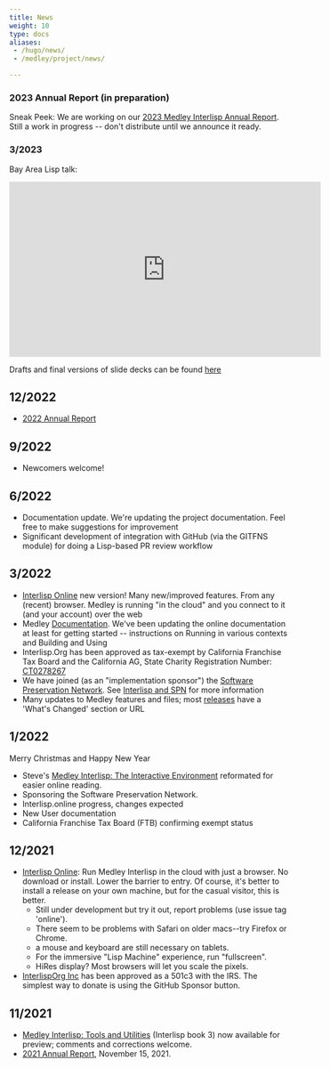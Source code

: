 ```yaml
---
title: News
weight: 10
type: docs
aliases:
 - /hugo/news/
 - /medley/project/news/

---
```


### 2023 Annual Report (in preparation)

Sneak Peek: We are working on our [2023 Medley Interlisp Annual Report](https://docs.google.com/document/d/1yL1WeYvgu5JstWyjD3fWl1mDZv8kIr_U3_1onSWvUko/edit?usp=sharing). Still a work in progress -- don't distribute until we announce it ready.

### 3/2023

Bay Area Lisp talk:

<iframe width="560" height="315" src="https://www.youtube.com/embed/N1MobfEaoWY" title="YouTube video player" frameborder="0" allow="accelerometer; autoplay; clipboard-write; encrypted-media; gyroscope; picture-in-picture; web-share" allowfullscreen></iframe>

Drafts and final versions of slide decks can be found [here](https://drive.google.com/drive/folders/1wQZ9F-doxx5gsGaQ7gKtOa5AObJalNJ9?usp=sharing)

## 12/2022
* [2022 Annual Report](/project/status/2022medleyannualreport)

## 9/2022
* Newcomers welcome!

## 6/2022
* Documentation update. We're updating the project documentation. Feel free to make suggestions for improvement
* Significant development of integration with GitHub (via the GITFNS module) for doing a Lisp-based PR review workflow

## 3/2022

* [Interlisp Online](https://online.interlisp.org) new version! Many new/improved features. From any (recent) browser. Medley is running "in the cloud" and you connect to it (and your account) over the web
* Medley [Documentation](https://github.com/Interlisp/medley/wiki/Documentation). We've been updating the online documentation at least for getting started -- instructions on Running in various contexts and Building and Using
* Interlisp.Org has been approved as tax-exempt by California Franchise Tax Board and the California AG, State Charity Registration Number: [CT0278267](https://rct.doj.ca.gov/Verification/Web/Search.aspx?facility=Y)
* We have joined (as an "implementation sponsor") the [Software Preservation Network](https://www.softwarepreservationnetwork.org/). See [Interlisp and SPN](https://www.softwarepreservationnetwork.org/Interlisp/) for more information
* Many updates to Medley features and files; most [releases](https://github.com/Interlisp/medley/releases) have a 'What's Changed' section or URL

## 1/2022

Merry Christmas and Happy New Year

* Steve's [Medley Interlisp: The Interactive Environment](https://interlisp.org/documentation/20211225-interlisp-book-2.pdf) reformated for easier online reading.
* Sponsoring the Software Preservation Network.
* Interlisp.online progress, changes expected
* New User documentation
* California Franchise Tax Board (FTB) confirming exempt status

## 12/2021

* [Interlisp Online](https://online.interlisp.org): Run Medley Interlisp in the cloud with just a browser. No download or install. Lower the barrier to entry. Of course, it's better to install a release on your own machine, but for the casual visitor, this is better.
  * Still under development but try it out, report problems (use issue tag 'online').
  * There seem to be problems with Safari on older macs--try Firefox or Chrome.
  * a mouse and keyboard are still necessary on tablets.
  * For the immersive "Lisp Machine" experience, run "fullscreen".
  * HiRes display? Most browsers will let you scale the pixels.
* [InterlispOrg Inc](https://github.com/Interlisp/medley/wiki/InterlispOrg-Inc) has been approved as a 501c3 with the IRS. The simplest way to donate is using the GitHub Sponsor button.

## 11/2021

* [Medley Interlisp: Tools and Utilities](https://interlisp.org/documentation/2021-interlisp-book-3.pdf) (Interlisp book 3) now available for preview; comments and corrections welcome.
* [2021 Annual Report](/project/status/2021medleyannualreport), November 15, 2021.
